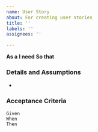 ```yaml
---
name: User Story
about: For creating user stories
title: ''
labels: ''
assignees: ''

---
```


**As a** 
 **I need** 
 **So that** 
   
 ### Details and Assumptions
 * 
   
 ### Acceptance Criteria  
   
 ```gherkin
 Given 
 When 
 Then 
 ```
